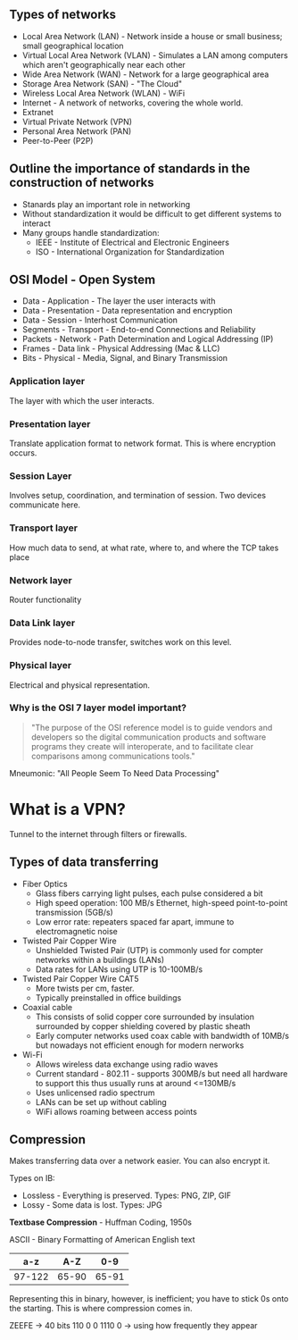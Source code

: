 
## Types of networks
* Local Area Network (LAN) - Network inside a house or small business; small geographical location
* Virtual Local Area Network (VLAN) - Simulates a LAN among computers which aren't geographically near each other
* Wide Area Network (WAN) - Network for a large geographical area
* Storage Area Network (SAN) - "The Cloud"
* Wireless Local Area Network (WLAN) - WiFi
* Internet - A network of networks, covering the whole world.
* Extranet
* Virtual Private Network (VPN)
* Personal Area Network (PAN)
* Peer-to-Peer (P2P)

## Outline the importance of standards in the construction of networks
* Stanards play an important role in networking
* Without standardization it would be difficult to get different systems to interact
* Many groups handle standardization:
    * IEEE - Institute of Electrical and Electronic Engineers
    * ISO - International Organization for Standardization

## OSI Model - Open System 
* Data - Application - The layer the user interacts with
* Data - Presentation - Data representation and encryption
* Data - Session - Interhost Communication
* Segments - Transport - End-to-end Connections and Reliability
* Packets - Network - Path Determination and Logical Addressing (IP)
* Frames - Data link - Physical Addressing (Mac & LLC)
* Bits - Physical - Media, Signal, and Binary Transmission

### Application layer
The layer with which the user interacts.

### Presentation layer
Translate application format to network format.
This is where encryption occurs.

### Session Layer
Involves setup, coordination, and termination of session. Two devices communicate here.

### Transport layer
How much data to send, at what rate, where to, and where the TCP takes place

### Network layer
Router functionality

### Data Link layer
Provides node-to-node transfer, switches work on this level.

### Physical layer
Electrical and physical representation.


### Why is the OSI 7 layer model important?

> "The purpose of the OSI reference model is to guide vendors and developers so the digital communication products and software programs they create will interoperate, and to facilitate clear comparisons among communications tools."

Mneumonic: "All People Seem To Need Data Processing"

# What is a VPN?
Tunnel to the internet through filters or firewalls.

## Types of data transferring
* Fiber Optics
    * Glass fibers carrying light pulses, each pulse considered a bit
    * High speed operation: 100 MB/s Ethernet, high-speed point-to-point transmission (5GB/s)
    * Low error rate: repeaters spaced far apart, immune to electromagnetic noise
* Twisted Pair Copper Wire
    * Unshielded Twisted Pair (UTP) is commonly used for compter networks within a buildings (LANs)
    * Data rates for LANs using UTP is 10-100MB/s
* Twisted Pair Copper Wire CAT5
    * More twists per cm, faster.
    * Typically preinstalled in office buildings
* Coaxial cable
    * This consists of solid copper core surrounded by insulation surrounded by copper shielding covered by plastic sheath
    * Early computer networks used coax cable with bandwidth of 10MB/s but nowadays not efficient enough for modern nerworks
* Wi-Fi
    * Allows wireless data exchange using radio waves
    * Current standard - 802.11 - supports 300MB/s but need all hardware to support this thus usually runs at around <=130MB/s
    * Uses unlicensed radio spectrum
    * LANs can be set up without cabling
    * WiFi allows roaming between access points

## Compression
Makes transferring data over a network easier.
You can also encrypt it.

Types on IB:
* Lossless - Everything is preserved. Types: PNG, ZIP, GIF
* Lossy - Some data is lost. Types: JPG

__Textbase Compression__ - Huffman Coding, 1950s

ASCII - Binary Formatting of American English text

a-z|A-Z|0-9
:---:|:---:|:---:
97-122|65-90|65-91

Representing this in binary, however, is inefficient; you have to stick 0s onto the starting. This is where compression comes in.

ZEEFE -> 40 bits
110 0 0 1110 0 -> using how frequently they appear
